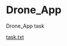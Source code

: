# Drone_App
Drone_App  task


[task.txt](https://github.com/Emm-Anuel100/Drone_App/files/12016451/task.txt)
